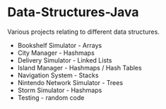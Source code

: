 # Data-Structures-Java  
Various projects relating to different data structures.  
* Bookshelf Simulator - Arrays
* City Manager - Hashmaps
* Delivery Simulator - Linked Lists
* Island Manager - Hashmaps / Hash Tables
* Navigation System - Stacks
* Nintendo Network Simulator - Trees
* Storm Simulator - Hashmaps
* Testing - random code
